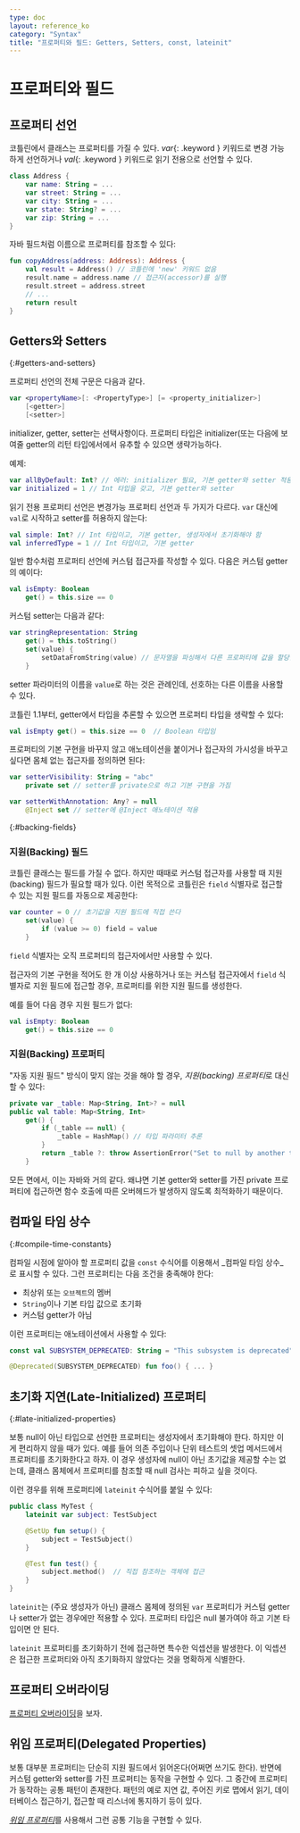 ```yaml
---
type: doc
layout: reference_ko
category: "Syntax"
title: "프로퍼티와 필드: Getters, Setters, const, lateinit"
---
```


# 프로퍼티와 필드

## 프로퍼티 선언

코틀린에서 클래스는 프로퍼티를 가질 수 있다.
*var*{: .keyword } 키워드로 변경 가능하게 선언하거나 *val*{: .keyword } 키워드로 읽기 전용으로 선언할 수 있다.

``` kotlin
class Address {
    var name: String = ...
    var street: String = ...
    var city: String = ...
    var state: String? = ...
    var zip: String = ...
}
```

자바 필드처럼 이름으로 프로퍼티를 참조할 수 있다:

``` kotlin
fun copyAddress(address: Address): Address {
    val result = Address() // 코틀린에 'new' 키워드 없음
    result.name = address.name // 접근자(accessor)를 실행
    result.street = address.street
    // ...
    return result
}
```

## Getters와 Setters
{:#getters-and-setters}

프로퍼티 선언의 전체 구문은 다음과 같다.

``` kotlin
var <propertyName>[: <PropertyType>] [= <property_initializer>]
    [<getter>]
    [<setter>]
```

initializer, getter, setter는 선택사항이다. 
프로퍼티 타입은 initializer(또는 다음에 보여줄 getter의 리턴 타입에서에서 유추할 수 있으면 생략가능하다.

예제:

``` kotlin
var allByDefault: Int? // 에러: initializer 필요, 기본 getter와 setter 적용
var initialized = 1 // Int 타입을 갖고, 기본 getter와 setter
```

읽기 전용 프로퍼티 선언은 변경가능 프로퍼티 선언과 두 가지가 다르다.
`var` 대신에 `val`로 시작하고 setter를 허용하지 않는다:

``` kotlin
val simple: Int? // Int 타입이고, 기본 getter, 생성자에서 초기화해야 함
val inferredType = 1 // Int 타입이고, 기본 getter
```

일반 함수처럼 프로퍼티 선언에 커스텀 접근자를 작성할 수 있다. 다음은 커스텀 getter의 예이다:

``` kotlin
val isEmpty: Boolean
    get() = this.size == 0
```

커스텀 setter는 다음과 같다:

``` kotlin
var stringRepresentation: String
    get() = this.toString()
    set(value) {
        setDataFromString(value) // 문자열을 파싱해서 다른 프로퍼티에 값을 할당한다 
    }
```

setter 파라미터의 이름을 `value`로 하는 것은 관례인데, 선호하는 다른 이름을 사용할 수 있다.

코틀린 1.1부터, getter에서 타입을 추론할 수 있으면 프로퍼티 타입을 생략할 수 있다:

``` kotlin
val isEmpty get() = this.size == 0  // Boolean 타입임
```

프로퍼티의 기본 구현을 바꾸지 않고 애노테이션을 붙이거나 접근자의 가시성을 바꾸고 싶다면
몸체 없는 접근자를 정의하면 된다:

``` kotlin
var setterVisibility: String = "abc"
    private set // setter를 private으로 하고 기본 구현을 가짐

var setterWithAnnotation: Any? = null
    @Inject set // setter에 @Inject 애노테이션 적용
```

{:#backing-fields}

### 지원(Backing) 필드

코틀린 클래스는 필드를 가질 수 없다. 하지만 때때로 커스텀 접근자를 사용할 때 지원(backing) 필드가 필요할 때가 있다.
이런 목적으로 코틀린은 `field` 식별자로 접근할 수 있는 지원 필드를 자동으로 제공한다:

``` kotlin
var counter = 0 // 초기값을 지원 필드에 직접 쓴다
    set(value) {
        if (value >= 0) field = value
    }
```

`field` 식별자는 오직 프로퍼티의 접근자에서만 사용할 수 있다.

접근자의 기본 구현을 적어도 한 개 이상 사용하거나 또는 커스텀 접근자에서 `field` 식별자로 지원 필드에 접근할 경우,
프로퍼티를 위한 지원 필드를 생성한다.

예를 들어 다음 경우 지원 필드가 없다:

``` kotlin
val isEmpty: Boolean
    get() = this.size == 0
```

### 지원(Backing) 프로퍼티

"자동 지원 필드" 방식이 맞지 않는 것을 해야 할 경우,
*지원(backing) 프로퍼티*로 대신할 수 있다:

``` kotlin
private var _table: Map<String, Int>? = null
public val table: Map<String, Int>
    get() {
        if (_table == null) {
            _table = HashMap() // 타입 파라미터 추론
        }
        return _table ?: throw AssertionError("Set to null by another thread")
    }
```

모든 면에서, 이는 자바와 거의 같다. 왜냐면 기본 getter와 setter를 가진 private 프로퍼티에 접근하면
함수 호출에 따른 오버헤드가 발생하지 않도록 최적화하기 때문이다.


## 컴파일 타임 상수
{:#compile-time-constants}

컴파일 시점에 알아야 할 프로퍼티 값을 `const` 수식어를 이용해서 _컴파일 타임 상수_로 표시할 수 있다. 
그런 프로퍼티는 다음 조건을 충족해야 한다:

  * 최상위 또는 `오브젝트`의 멤버
  * `String`이나 기본 타입 값으로 초기화
  * 커스텀 getter가 아님

이런 프로퍼티는 애노테이션에서 사용할 수 있다:

``` kotlin
const val SUBSYSTEM_DEPRECATED: String = "This subsystem is deprecated"

@Deprecated(SUBSYSTEM_DEPRECATED) fun foo() { ... }
```


## 초기화 지연(Late-Initialized) 프로퍼티
{:#late-initialized-properties}

보통 null이 아닌 타입으로 선언한 프로퍼티는 생성자에서 초기화해야 한다.
하지만 이게 편리하지 않을 때가 있다.
예를 들어 의존 주입이나 단위 테스트의 셋업 메서드에서 프로퍼티를 초기화한다고 하자.
이 경우 생성자에 null이 아닌 초기값을 제공할 수는 없는데, 
클래스 몸체에서 프로퍼티를 참조할 때 null 검사는 피하고 싶을 것이다.   

이런 경우를 위해 프로퍼티에 `lateinit` 수식어를 붙일 수 있다:

``` kotlin
public class MyTest {
    lateinit var subject: TestSubject

    @SetUp fun setup() {
        subject = TestSubject()
    }

    @Test fun test() {
        subject.method()  // 직접 참조하는 객체에 접근
    }
}
```

`lateinit`는 (주요 생성자가 아닌) 클래스 몸체에 정의된 `var` 프로퍼티가 커스텀 getter나 setter가 없는 경우에만 적용할 수 있다.
프로퍼티 타입은 null 불가여야 하고 기본 타입이면 안 된다.

`lateinit` 프로퍼티를 초기화하기 전에 접근하면 특수한 익셉션을 발생한다.
이 익셉션은 접근한 프로퍼티와 아직 초기화하지 않았다는 것을 명확하게 식별한다.

## 프로퍼티 오버라이딩

[프로퍼티 오버라이딩](classes.html#overriding-properties)을 보자.

## 위임 프로퍼티(Delegated Properties)

보통 대부분 프로퍼티는 단순히 지원 필드에서 읽어온다(어쩌면 쓰기도 한다).
반면에 커스텀 getter와 setter를 가진 프로퍼티는 동작을 구현할 수 있다.
그 중간에 프로퍼티가 동작하는 공통 패턴이 존재한다. 패턴의 예로 지연 값, 주어진 키로 맵에서 읽기, 데이터베이스 접근하기,
접근할 때 리스너에 통지하기 등이 있다.    

[_위임 프로퍼티_](delegated-properties.html)를 사용해서 그런 공통 기능을 구현할 수 있다.
